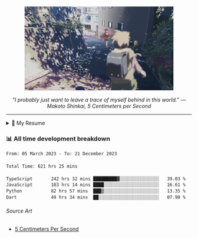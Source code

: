 <p align="center"><img src="asset/header.jpg" width="80%"/></p>
<p align="center"><i>“I probably just want to leave a trace of myself behind in this world.” ― Makoto Shinkai, 5 Centimeters per Second</i></p>

---

<details>
  <summary>📃 My Resume</summary>

### Education

- 📖 **Computer Science**\
📆 10/2021 - present\
📍 **Thang Long University** - Hoang Mai, Hanoi, Vietnam

### Experience

<img align="right" src="https://img.shields.io/badge/Figma-F24E1E?style=flat&logo=figma&logoColor=white"/>
<img align="right" src="https://img.shields.io/badge/node.js-6DA55F?style=flat&logo=node.js&logoColor=white"/>
<img align="right" src="https://img.shields.io/badge/Next.js-black?style=flat&logo=next.js&logoColor=white"/>
<img align="right" src="https://img.shields.io/badge/TypeScript-007ACC?style=flat&logo=typescript&logoColor=white"/>


- 👨‍💻 **Frontend Web Intern**\
📆 07/2023 - present\
📍 **MQ ICT Solutions** - Hoang Mai, Hanoi, Vietnam
</details>

### 📊 All time development breakdown

<!--START_SECTION:waka-->

```txt
From: 05 March 2023 - To: 21 December 2023

Total Time: 621 hrs 25 mins

TypeScript       242 hrs 32 mins █████████▓░░░░░░░░░░░░░░░   39.03 %
JavaScript       103 hrs 14 mins ████░░░░░░░░░░░░░░░░░░░░░   16.61 %
Python           82 hrs 57 mins  ███▒░░░░░░░░░░░░░░░░░░░░░   13.35 %
Dart             49 hrs 34 mins  ██░░░░░░░░░░░░░░░░░░░░░░░   07.98 %
```

<!--END_SECTION:waka-->

###### Source Art

-  [5 Centimeters Per Second](https://wallhaven.cc/w/nrowq1)

